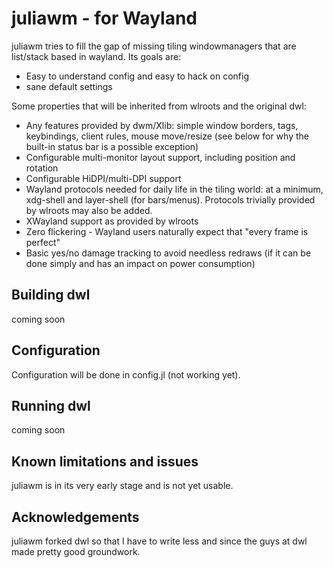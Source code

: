 # juliawm - for Wayland
juliawm tries to fill the gap of missing tiling windowmanagers that are list/stack based in wayland.
Its goals are:

- Easy to understand config and easy to hack on config
- sane default settings

Some properties that will be inherited from wlroots and the original dwl:
- Any features provided by dwm/Xlib: simple window borders, tags, keybindings, client rules, mouse move/resize (see below for why the built-in status bar is a possible exception)
- Configurable multi-monitor layout support, including position and rotation
- Configurable HiDPI/multi-DPI support
- Wayland protocols needed for daily life in the tiling world: at a minimum, xdg-shell and layer-shell (for bars/menus).  Protocols trivially provided by wlroots may also be added.
- XWayland support as provided by wlroots
- Zero flickering - Wayland users naturally expect that "every frame is perfect"
- Basic yes/no damage tracking to avoid needless redraws (if it can be done simply and has an impact on power consumption)

## Building dwl
coming soon

## Configuration
Configuration will be done in config.jl (not working yet).

## Running dwl
coming soon

## Known limitations and issues
juliawm is in its very early stage and is not yet usable.

## Acknowledgements
juliawm forked dwl so that I have to write less and since the guys at dwl made pretty good groundwork.
